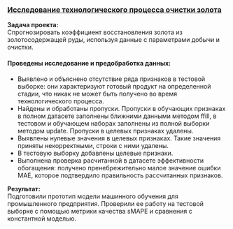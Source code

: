 ### [Исследование технологического процесса очистки золота](https://github.com/chusovalex/DataScienceProjects/blob/main/project_07/project_07_gold_recovery_model.ipynb)

**Задача проекта:**\
Спрогнозировать коэффициент восстановления золота из золотосодержащей руды, используя данные с параметрами добычи и очистки.

#### Проведены исследование и предобработка данных:
- Выявлено и объяснено отсутствие ряда признаков в тестовой выборке: они характеризуют готовый продукт на определенной стадии, что никак не может быть получено во время технологического процесса.
- Найдены и обработаны пропуски. Пропуски в обучающих признаках в полном датасете заполнены ближними данными методом ffill, в тестовом и обучающем наборах заполнены из полной выборки методом update. Пропуски в целевых признаках удалены.
- Выявлены нулевые значения в целевых признаках. Такие значения приняты некорректными, строки с ними удалены.
- В тестовую выборку добавлены целевые признаки.
- Выполнена проверка расчитанной в датасете эффективности обогащения: получено пренебрежительно малое значение ошибки MAE, которое подтвердило правильность рассчитанных признаков.

**Результат:** \
Подготовили прототип модели машинного обучения для промышленного предприятия. Проверили ее работу на тестовой выборке с помощью метрики качества sMAPE и сравнения с константной моделью.
